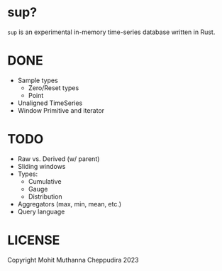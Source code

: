 # sup?

`sup` is an experimental in-memory time-series database written in Rust.

# DONE

- Sample types
  - Zero/Reset types
  - Point<T>
- Unaligned TimeSeries
- Window Primitive and iterator

# TODO

- Raw vs. Derived (w/ parent)
- Sliding windows
- Types:
  - Cumulative
  - Gauge
  - Distribution
- Aggregators (max, min, mean, etc.)
- Query language

# LICENSE

Copyright Mohit Muthanna Cheppudira 2023
